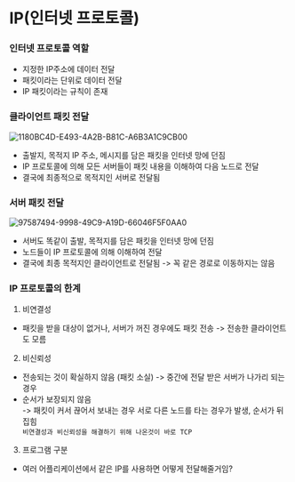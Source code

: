 # IP(인터넷 프로토콜)

### 인터넷 프로토콜 역할 
* 지정한 IP주소에 데이터 전달 
* 패킷이라는 단위로 데이터 전달 
* IP 패킷이라는 규칙이 존재 

### 클라이언트 패킷 전달 
![1180BC4D-E493-4A2B-B81C-A6B3A1C9CB00](https://user-images.githubusercontent.com/44944031/107944709-ea055c80-6fd1-11eb-8d0e-ae19cdba83a3.png)
* 출발지, 목적지 IP 주소, 메시지를 담은 패킷을 인터넷 망에 던짐
* IP 프로토콜에 의해 모든 서버들이 패킷 내용을 이해하여 다음 노드로 전달 
* 결국에 최종적으로 목적지인 서버로 전달됨 

### 서버 패킷 전달 
![97587494-9998-49C9-A19D-66046F5F0AA0](https://user-images.githubusercontent.com/44944031/107944713-ec67b680-6fd1-11eb-9799-626e0c8edb35.png)
* 서버도 똑같이 출발, 목적지를 담은 패킷을 인터넷 망에 던짐 
* 노드들이 IP 프로토콜에 의해 이해하여 전달 
* 결국에 최종 목적지인 클라이언트로 전달됨 
-> 꼭 같은 경로로 이동하지는 않음 

### IP 프로토콜의 한계 
1. 비연결성 
* 패킷을 받을 대상이 없거나, 서버가 꺼진 경우에도 패킷 전송 
-> 전송한 클라이언트도 모름 
2. 비신뢰성 
* 전송되는 것이 확실하지 않음 (패킷 소실) 
-> 중간에  전달 받은 서버가 나가리 되는 경우 
* 순서가 보장되지 않음  
-> 패킷이 커서 끊어서 보내는 경우 서로 다른 노드를 타는 경우가 발생, 순서가 뒤집힘 <br/>
`비연결성과 비신뢰성을 해결하기 위해 나온것이 바로 TCP`  
3. 프로그램 구분
* 여러 어플리케이션에서 같은 IP를 사용하면 어떻게 전달해줄거임? 

